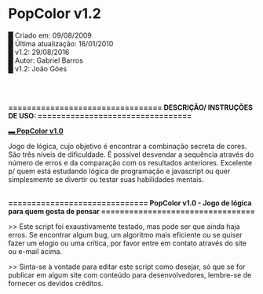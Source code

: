 # PopColor v1.2

  █  Criado em: 09/08/2009<br>
  █  Última atualização: 16/01/2010<br>
  █  v1.2: 29/08/2016<br>
  █  Autor: Gabriel Barros<br>
  █  v1.2: João Góes<br><p>&nbsp;</p>

<br>
 <b>=================================
    DESCRIÇÃO/ INSTRUÇÕES DE USO:
  =================================</b>

 <b><u> ▬ PopColor v1.0 </b></u>
  <p>Jogo de lógica, cujo objetivo é encontrar a combinação secreta de cores. São três níveis de dificuldade.
  É possível desvendar a sequência através do número de erros e da comparação com os resultados anteriores.
  Excelente p/ quem está estudando lógica de programação e javascript ou quer simplesmente se divertir ou testar suas habilidades mentais.</p>
  <br>
  <b>==============================
    PopColor v1.0 - Jogo de lógica para quem gosta de pensar
  =================================</b>
<p>
  >> Este script foi exaustivamente testado, mas pode ser
  que ainda haja erros. Se encontrar algum bug, um algoritmo
  mais eficiente ou se quiser fazer um elogio ou uma crítica,
  por favor entre em contato através do site ou e-mail acima.</p>
<p>
  >> Sinta-se à vontade para editar este script como desejar,
  só que se for publicar em algum site com conteúdo para
  desenvolvedores, lembre-se de fornecer os devidos créditos.</p>
<br><br>
 
